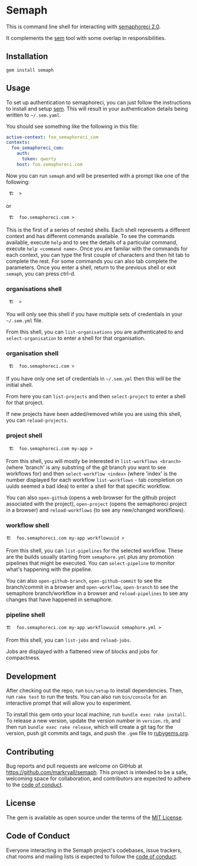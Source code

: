 # Semaph

This is command line shell for interacting with [semaphoreci 2.0](http://docs.semaphoreci.com/).

It complements the [sem](https://docs.semaphoreci.com/reference/sem-command-line-tool/) tool with some
overlap in responsibilities.


## Installation

    gem install semaph

## Usage

To set up authentication to semaphoreci, you can just follow the instructions to install and setup
[sem](https://docs.semaphoreci.com/reference/sem-command-line-tool/).  This will result
in your authentication details being written to `~/.sem.yaml`.

You should see something like the following in this file:

```yaml
active-context: foo_semaphoreci_com
contexts:
  foo_semaphoreci_com:
    auth:
      token: qwerty
    host: foo.semaphoreci.com
```

Now you can run `semaph` and will be presented with a prompt like one of the following:

     🏗  >

or

     🏗  foo.semaphoreci.com >

This is the first of a series of nested shells.  Each shell represents a different context
and has different commands available.  To see the commands available, execute `help` and
to see the details of a particular command, execute `help <command name>`.  Once you are
familar with the commands for each context, you can type the first couple of characters
and then hit tab to complete the rest.  For some commands you can also tab complete the
parameters. Once you enter a shell, return to the previous shell or exit `semaph`, you can
press ctrl-d.

### organisations shell

     🏗  >

You will only see this shell if you have multiple sets of credentials in your `~/.sem.yml` file.

From this shell, you can `list-organisations` you are authenticated to and `select-organisation`
to enter a shell for that organisation.

### organisation shell

     🏗  foo.semaphoreci.com >

If you have only one set of credentials in `~/.sem.yml` then this will be the initial shell.

From here you can `list-projects` and then `select-project` to enter a shell for that project.

If new projects have been added/removed while you are using this shell, you can `reload-projects`.

### project shell

     🏗  foo.semaphoreci.com my-app >

From this shell, you will mostly be interested in `list-workflows <branch>` (where 'branch' is any
substring of the git branch you want to see workflows for) and then `select-workflow <index>`
(where 'index' is the number displayed for each workflow `list-workflows` - tab completion on uuids
seemed a bad idea) to enter a shell for that specific workflow.

You can also `open-github` (opens a web browser for the github project associated with the project), `open-project`
(opens the semaphoreci project in a browser) and `reload-workflows` (to see any new/changed workflows).

### workflow shell

    🏗  foo.semaphoreci.com my-app workflowuuid >

From this shell, you can `list-pipelines` for the selected workflow.  These are the builds usually starting
from `semaphore.yml` plus any promotion pipelines that might be executed.  You can `select-pipeline` to monitor
what's happening with the pipeline.

You can also `open-github-branch`, `open-github-commit` to see the branch/commit in a browser and
`open-workflow`, `open-branch` to see the semaphore branch/workflow in a browser and `reload-pipelines` to see
any changes that have happened in semaphore.

### pipeline shell

    🏗  foo.semaphoreci.com my-app workflowuuid semaphore.yml >

From this shell, you can `list-jobs` and `reload-jobs`.

Jobs are displayed with a flattened view of blocks and jobs for compactness.

## Development

After checking out the repo, run `bin/setup` to install dependencies. Then, run `rake test` to run the tests. You can also run `bin/console` for an interactive prompt that will allow you to experiment.

To install this gem onto your local machine, run `bundle exec rake install`. To release a new version, update the version number in `version.rb`, and then run `bundle exec rake release`, which will create a git tag for the version, push git commits and tags, and push the `.gem` file to [rubygems.org](https://rubygems.org).

## Contributing

Bug reports and pull requests are welcome on GitHub at https://github.com/markryall/semaph. This project is intended to be a safe, welcoming space for collaboration, and contributors are expected to adhere to the [code of conduct](https://github.com/markryall/semaph/blob/master/CODE_OF_CONDUCT.md).


## License

The gem is available as open source under the terms of the [MIT License](https://opensource.org/licenses/MIT).

## Code of Conduct

Everyone interacting in the Semaph project's codebases, issue trackers, chat rooms and mailing lists is expected to follow the [code of conduct](https://github.com/markryall/semaph/blob/master/CODE_OF_CONDUCT.md).
